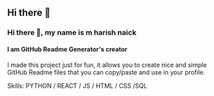 ## Hi there 👋

### Hi there 👋, my name is m harish naick
#### I am GitHub Readme Generator's creator

I made this project just for fun, it allows you to create nice and simple GitHub Readme files that you can copy/paste and use in your profile.

Skills: PYTHON / REACT / JS / HTML / CSS /SQL






